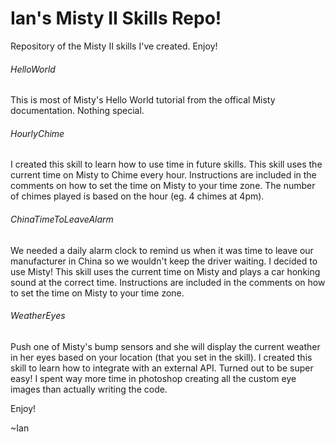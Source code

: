 # Ian's Misty II Skills Repo!
Repository of the Misty II skills I've created. Enjoy!

###### HelloWorld
This is most of Misty's Hello World tutorial from the offical Misty documentation. Nothing special.

###### HourlyChime
I created this skill to learn how to use time in future skills. This skill uses the current time on Misty to Chime every hour. Instructions are included in the comments on how to set the time on Misty to your time zone. The number of chimes played is based on the hour (eg. 4 chimes at 4pm).

###### ChinaTimeToLeaveAlarm
We needed a daily alarm clock to remind us when it was time to leave our manufacturer in China so we wouldn't keep the driver waiting. I decided to use Misty! This skill uses the current time on Misty and plays a car honking sound at the correct time. Instructions are included in the comments on how to set the time on Misty to your time zone.

###### WeatherEyes
Push one of Misty's bump sensors and she will display the current weather in her eyes based on your location (that you set in the skill). I created this skill to learn how to integrate with an external API. Turned out to be super easy! I spent way more time in photoshop creating all the custom eye images than actually writing the code.

Enjoy!

~Ian